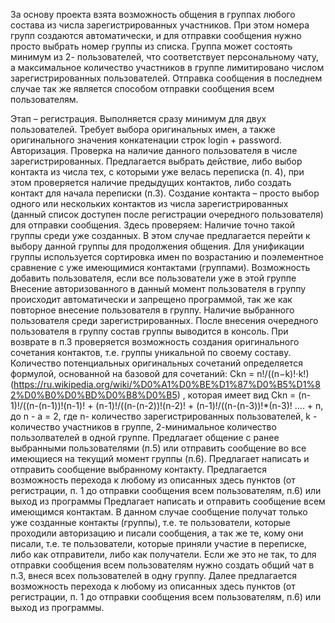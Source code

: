 За основу проекта взята возможность общения в группах любого состава из числа зарегистрированных участников. При этом номера групп создаются автоматически, и для отправки сообщения нужно просто выбрать номер группы из списка. Группа может состоять минимум из 2- пользователей, что соответствует персональному чату, а максимальное количество участников в группе лимитировано числом зарегистрированных пользователей. Отправка сообщения в последнем случае так же является способом отправки сообщения всем пользователям.

Этап – регистрация. Выполняется сразу минимум для двух пользователей. Требует выбора оригинальных имен, а также оригинального значения конкатенации строк login + password.
Авторизация. Проверка на наличие данного пользователя в числе зарегистрированных. Предлагается выбрать действие, либо выбор контакта из числа тех, с которыми уже велась переписка (п. 4), при этом проверяется наличие предыдущих контактов, либо создать контакт для начала переписки (п.3).
Создание контакта – просто выбор одного или нескольких контактов из числа зарегистрированных (данный список доступен после регистрации очередного пользователя) для отправки сообщения. Здесь проверяем:
Наличие точно такой группы среди уже созданных. В этом случае предлагается перейти к выбору данной группы для продолжения общения. Для унификации группы используется сортировка имен по возрастанию и поэлементное сравнение с уже имеющимися контактами (группами).
Возможность добавить пользователя, если все пользователи уже в этой группе
Внесение авторизованного в данный момент пользователя в группу происходит автоматически и запрещено программой, так же как повторное внесение пользователя в группу.
Наличие выбранного пользователя среди зарегистрированных. После внесения очередного пользователя в группу состав группы выводится в консоль.
При возврате в п.3 проверяется возможность создания оригинального сочетания контактов, т.е. группы уникальной по своему составу. Количество потенциальных оригинальных сочетаний определяется формулой, основанной на базовой для сочетаний: Ckn = n!/((n−k)!⋅k!) (https://ru.wikipedia.org/wiki/%D0%A1%D0%BE%D1%87%D0%B5%D1%82%D0%B0%D0%BD%D0%B8%D0%B5) , которая имеет вид Сkn = (n-1)!/((n-(n-1))!(n-1)! + (n-1)!/((n-(n-2))!(n-2)! + (n-1)!/((n-(n-3))!*(n-3)! .... + n, до n - a = 2, где n- количество зарегистрированных пользователей, k - количество участников в группе, 2-минимальное количество пользолвателей в одной группе.
Предлагает общение с ранее выбранными пользователями (п.5) или отправить сообщение во все имеющиеся на текущий момент группы (п.6).
Предлагает написать и отправить сообщение выбранному контакту. Предлагается возможность перехода к любому из описанных здесь пунктов (от регистрации, п. 1 до отправки сообщения всем пользователям, п.6) или выход из программы
Предлагает написать и отправить сообщение всем имеющимся контактам. В данном случае сообщение получат только уже созданные контакты (группы), т.е. те пользователи, которые проходили авторизацию и писали сообщения, а так же те, кому они писали, т.е. те пользователи, которые приняли участие в переписке, либо как отправители, либо как получатели. Если же это не так, то для отправки сообщения всем пользователям нужно создать общий чат в п.3, внеся всех пользователей в одну группу. Далее предлагается возможность перехода к любому из описанных здесь пунктов (от регистрации, п. 1 до отправки сообщения всем пользователям, п.6) или выход из программы.

